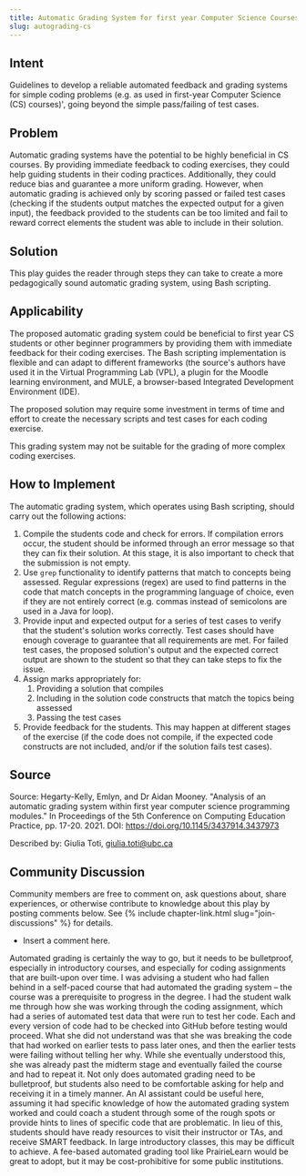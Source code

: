 ```yaml
---
title: Automatic Grading System for first year Computer Science Courses
slug: autograding-cs
---
```

## Intent

Guidelines to develop a reliable automated feedback and grading systems for simple coding problems (e.g. as used in first-year Computer Science (CS) courses)', going beyond the simple pass/failing of test cases.

## Problem

Automatic grading systems have the potential to be highly beneficial in CS courses. By providing immediate feedback to coding exercises, they could help guiding students in their coding practices. Additionally, they could reduce bias and guarantee a more uniform grading. However, when automatic grading is achieved only by scoring passed or failed test cases (checking if the students output matches the expected output for a given input), the feedback provided to the students can be too limited and fail to reward correct elements the student was able to include in their solution.

## Solution

This play guides the reader through steps they can take to create a more pedagogically sound automatic grading system, using Bash scripting.

## Applicability

The proposed automatic grading system could be beneficial to first year CS students or other beginner programmers by providing them with immediate feedback for their coding exercises. The Bash scripting implementation is flexible and can adapt to different frameworks (the source's authors have used it in the Virtual Programming Lab (VPL), a plugin for the Moodle learning environment, and MULE, a browser-based Integrated Development Environment (IDE).

The proposed solution may require some investment in terms of time and effort to create the necessary scripts and test cases for each coding exercise. 

This grading system may not be suitable for the grading of more complex coding exercises. 

## How to Implement

The automatic grading system, which operates using Bash scripting, should carry out the following actions:
1. Compile the students code and check for errors. If compilation errors occur, the student should be informed through an error message so that they can fix their solution. At this stage, it is also important to check that the submission is not empty.
2. Use `grep` functionality to identify patterns that match to concepts being assessed. Regular expressions (regex) are used to find patterns in the code that match concepts in the programming language of choice, even if they are not entirely correct (e.g. commas instead of semicolons are used in a Java for loop).
3. Provide input and expected output for a series of test cases to verify that the student's solution works correctly. Test cases should have enough coverage to guarantee that all requirements are met. For failed test cases, the proposed solution's output and the expected correct output are shown to the student so that they can take steps to fix the issue. 
4. Assign marks appropriately for: 
    1. Providing a solution that compiles
    2. Including in the solution code constructs that match the topics being assessed
    3. Passing the test cases
5. Provide feedback for the students. This may happen at different stages of the exercise (if the code does not compile, if the expected code constructs are not included, and/or if the solution fails test cases).

## Source

Source: Hegarty-Kelly, Emlyn, and Dr Aidan Mooney. "Analysis of an automatic grading system within first year computer science programming modules." In Proceedings of the 5th Conference on Computing Education Practice, pp. 17-20. 2021. DOI: https://doi.org/10.1145/3437914.3437973

Described by: Giulia Toti, giulia.toti@ubc.ca

## Community Discussion

Community members are free to comment on, ask questions about, share
experiences, or otherwise contribute to knowledge about this play by
posting comments below.
See {% include chapter-link.html slug="join-discussions" %} for details.

* Insert a comment here.

Automated grading is certainly the way to go, but it needs to be bulletproof, especially in introductory courses, and especially for coding assignments that are built-upon over time. I was advising a student who had fallen behind in a self-paced course that had automated the grading system – the course was a prerequisite to progress in the degree. I had the student walk me through how she was working through the coding assignment, which had a series of automated test data that were run to test her code. Each and every version of code had to be checked into GitHub before testing would proceed. What she did not understand was that she was breaking the code that had worked on earlier tests to pass later ones, and then the earlier tests were failing without telling her why. While she eventually understood this, she was already past the midterm stage and eventually failed the course and had to repeat it. Not only does automated grading need to be bulletproof, but students also need to be comfortable asking for help and receiving it in a timely manner. An AI assistant could be useful here, assuming it had specific knowledge of how the automated grading system worked and could coach a student through some of the rough spots or provide hints to lines of specific code that are problematic. In lieu of this, students should have ready resources to visit their instructor or TAs, and receive SMART feedback. In large introductory classes, this may be difficult to achieve. A fee-based automated grading tool like PrairieLearn would be great to adopt, but it may be cost-prohibitive for some public institutions.
